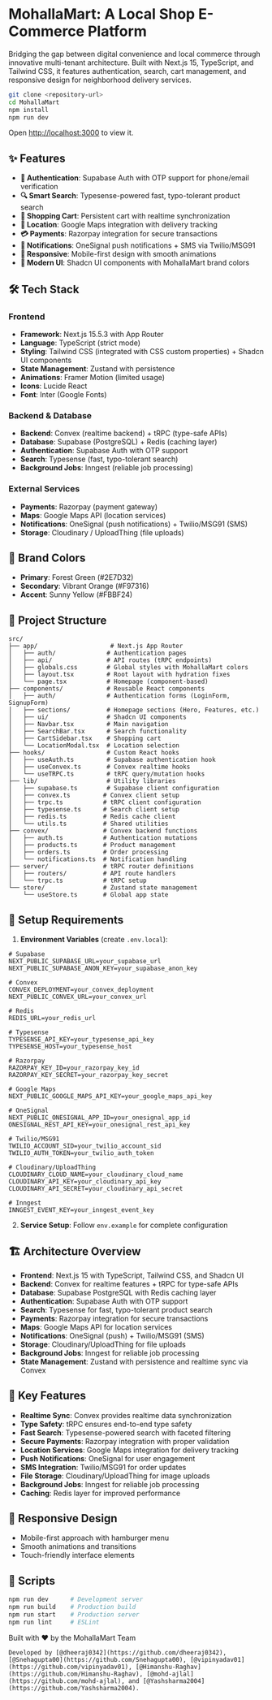 # MohallaMart: A Local Shop E-Commerce Platform

Bridging the gap between digital convenience and local commerce through innovative multi-tenant architecture. Built with Next.js 15, TypeScript, and Tailwind CSS, it features authentication, search, cart management, and responsive design for neighborhood delivery services.

```bash
git clone <repository-url>
cd MohallaMart
npm install
npm run dev
```

Open [http://localhost:3000](http://localhost:3000) to view it.

## ✨ Features

- **🔐 Authentication**: Supabase Auth with OTP support for phone/email verification
- **🔍 Smart Search**: Typesense-powered fast, typo-tolerant product search
- **🛒 Shopping Cart**: Persistent cart with realtime synchronization
- **📍 Location**: Google Maps integration with delivery tracking
- **💳 Payments**: Razorpay integration for secure transactions
- **📱 Notifications**: OneSignal push notifications + SMS via Twilio/MSG91
- **📱 Responsive**: Mobile-first design with smooth animations
- **🎨 Modern UI**: Shadcn UI components with MohallaMart brand colors

## 🛠️ Tech Stack

### Frontend
- **Framework**: Next.js 15.5.3 with App Router
- **Language**: TypeScript (strict mode)
- **Styling**: Tailwind CSS (integrated with CSS custom properties) + Shadcn UI components
- **State Management**: Zustand with persistence
- **Animations**: Framer Motion (limited usage)
- **Icons**: Lucide React
- **Font**: Inter (Google Fonts)

### Backend & Database
- **Backend**: Convex (realtime backend) + tRPC (type-safe APIs)
- **Database**: Supabase (PostgreSQL) + Redis (caching layer)
- **Authentication**: Supabase Auth with OTP support
- **Search**: Typesense (fast, typo-tolerant search)
- **Background Jobs**: Inngest (reliable job processing)

### External Services
- **Payments**: Razorpay (payment gateway)
- **Maps**: Google Maps API (location services)
- **Notifications**: OneSignal (push notifications) + Twilio/MSG91 (SMS)
- **Storage**: Cloudinary / UploadThing (file uploads)

## 🎨 Brand Colors

- **Primary**: Forest Green (#2E7D32)
- **Secondary**: Vibrant Orange (#F97316)
- **Accent**: Sunny Yellow (#FBBF24)

## 📁 Project Structure

```
src/
├── app/                    # Next.js App Router
│   ├── auth/              # Authentication pages
│   ├── api/               # API routes (tRPC endpoints)
│   ├── globals.css        # Global styles with MohallaMart colors
│   ├── layout.tsx         # Root layout with hydration fixes
│   └── page.tsx           # Homepage (component-based)
├── components/            # Reusable React components
│   ├── auth/              # Authentication forms (LoginForm, SignupForm)
│   ├── sections/          # Homepage sections (Hero, Features, etc.)
│   ├── ui/                # Shadcn UI components
│   ├── Navbar.tsx         # Main navigation
│   ├── SearchBar.tsx      # Search functionality
│   ├── CartSidebar.tsx    # Shopping cart
│   └── LocationModal.tsx  # Location selection
├── hooks/                 # Custom React hooks
│   ├── useAuth.ts         # Supabase authentication hook
│   ├── useConvex.ts       # Convex realtime hooks
│   └── useTRPC.ts         # tRPC query/mutation hooks
├── lib/                   # Utility libraries
│   ├── supabase.ts        # Supabase client configuration
│   ├── convex.ts         # Convex client setup
│   ├── trpc.ts           # tRPC client configuration
│   ├── typesense.ts      # Search client setup
│   ├── redis.ts          # Redis cache client
│   └── utils.ts          # Shared utilities
├── convex/               # Convex backend functions
│   ├── auth.ts           # Authentication mutations
│   ├── products.ts       # Product management
│   ├── orders.ts         # Order processing
│   └── notifications.ts  # Notification handling
├── server/               # tRPC router definitions
│   ├── routers/          # API route handlers
│   └── trpc.ts           # tRPC setup
└── store/                # Zustand state management
    └── useStore.ts       # Global app state
```

## 🔧 Setup Requirements

1. **Environment Variables** (create `.env.local`):
```env
# Supabase
NEXT_PUBLIC_SUPABASE_URL=your_supabase_url
NEXT_PUBLIC_SUPABASE_ANON_KEY=your_supabase_anon_key

# Convex
CONVEX_DEPLOYMENT=your_convex_deployment
NEXT_PUBLIC_CONVEX_URL=your_convex_url

# Redis
REDIS_URL=your_redis_url

# Typesense
TYPESENSE_API_KEY=your_typesense_api_key
TYPESENSE_HOST=your_typesense_host

# Razorpay
RAZORPAY_KEY_ID=your_razorpay_key_id
RAZORPAY_KEY_SECRET=your_razorpay_key_secret

# Google Maps
NEXT_PUBLIC_GOOGLE_MAPS_API_KEY=your_google_maps_api_key

# OneSignal
NEXT_PUBLIC_ONESIGNAL_APP_ID=your_onesignal_app_id
ONESIGNAL_REST_API_KEY=your_onesignal_rest_api_key

# Twilio/MSG91
TWILIO_ACCOUNT_SID=your_twilio_account_sid
TWILIO_AUTH_TOKEN=your_twilio_auth_token

# Cloudinary/UploadThing
CLOUDINARY_CLOUD_NAME=your_cloudinary_cloud_name
CLOUDINARY_API_KEY=your_cloudinary_api_key
CLOUDINARY_API_SECRET=your_cloudinary_api_secret

# Inngest
INNGEST_EVENT_KEY=your_inngest_event_key
```

2. **Service Setup**: Follow `env.example` for complete configuration

## 🏗️ Architecture Overview

- **Frontend**: Next.js 15 with TypeScript, Tailwind CSS, and Shadcn UI
- **Backend**: Convex for realtime features + tRPC for type-safe APIs
- **Database**: Supabase PostgreSQL with Redis caching layer
- **Authentication**: Supabase Auth with OTP support
- **Search**: Typesense for fast, typo-tolerant product search
- **Payments**: Razorpay integration for secure transactions
- **Maps**: Google Maps API for location services
- **Notifications**: OneSignal (push) + Twilio/MSG91 (SMS)
- **Storage**: Cloudinary/UploadThing for file uploads
- **Background Jobs**: Inngest for reliable job processing
- **State Management**: Zustand with persistence and realtime sync via Convex

## 🎯 Key Features

- **Realtime Sync**: Convex provides realtime data synchronization
- **Type Safety**: tRPC ensures end-to-end type safety
- **Fast Search**: Typesense-powered search with faceted filtering
- **Secure Payments**: Razorpay integration with proper validation
- **Location Services**: Google Maps integration for delivery tracking
- **Push Notifications**: OneSignal for user engagement
- **SMS Integration**: Twilio/MSG91 for order updates
- **File Storage**: Cloudinary/UploadThing for image uploads
- **Background Jobs**: Inngest for reliable job processing
- **Caching**: Redis layer for improved performance

## 📱 Responsive Design

- Mobile-first approach with hamburger menu
- Smooth animations and transitions
- Touch-friendly interface elements

## 🚀 Scripts

```bash
npm run dev      # Development server
npm run build    # Production build
npm run start    # Production server
npm run lint     # ESLint
```

Built with ❤️ by the MohallaMart Team

```
Developed by [@dheeraj0342](https://github.com/dheeraj0342), [@Snehagupta00](https://github.com/Snehagupta00), [@vipinyadav01](https://github.com/vipinyadav01), [@Himanshu-Raghav](https://github.com/Himanshu-Raghav), [@mohd-ajlal](https://github.com/mohd-ajlal), and [@Yashsharma2004](https://github.com/Yashsharma2004).
```